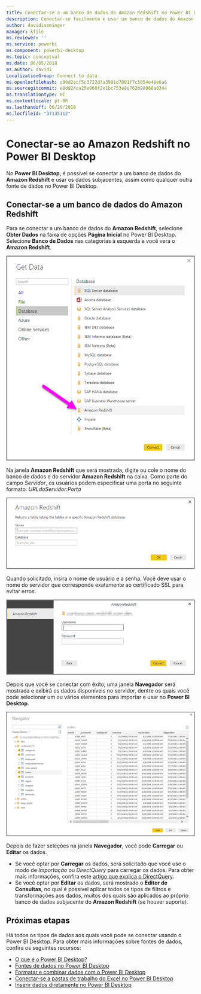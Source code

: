 ```yaml
---
title: Conectar-se a um banco de dados do Amazon Redshift no Power BI Desktop
description: Conectar-se facilmente e usar um banco de dados do Amazon Redshift no Power BI Desktop
author: davidiseminger
manager: kfile
ms.reviewer: ''
ms.service: powerbi
ms.component: powerbi-desktop
ms.topic: conceptual
ms.date: 06/05/2018
ms.author: davidi
LocalizationGroup: Connect to data
ms.openlocfilehash: c90d2ecf5c3722dfa3991d7001f7c5054e48e6a6
ms.sourcegitcommit: e8d924ca25e060f2e1bc753e8e762b88066a0344
ms.translationtype: HT
ms.contentlocale: pt-BR
ms.lasthandoff: 06/29/2018
ms.locfileid: "37135112"
---
```

# <a name="connect-to-amazon-redshift-in-power-bi-desktop"></a>Conectar-se ao Amazon Redshift no Power BI Desktop
No **Power BI Desktop**, é possível se conectar a um banco de dados do **Amazon Redshift** e usar os dados subjacentes, assim como qualquer outra fonte de dados no Power BI Desktop.

## <a name="connect-to-an-amazon-redshift-database"></a>Conectar-se a um banco de dados do Amazon Redshift
Para se conectar a um banco de dados do **Amazon Redshift**, selecione **Obter Dados** na faixa de opções **Página Inicial** no Power BI Desktop. Selecione **Banco de Dados** nas categorias à esquerda e você verá o **Amazon Redshift**.

![](media/desktop-connect-redshift/connect_redshift_3.png)

Na janela **Amazon Redshift** que será mostrada, digite ou cole o nome do banco de dados e do servidor **Amazon Redshift** na caixa. Como parte do campo *Servidor*, os usuários podem especificar uma porta no seguinte formato: *URLdoServidor:Porta*

![](media/desktop-connect-redshift/connect_redshift_4.png)

Quando solicitado, insira o nome de usuário e a senha. Você deve usar o nome do servidor que corresponde exatamente ao certificado SSL para evitar erros. 

![](media/desktop-connect-redshift/connect_redshift_5.png)

Depois que você se conectar com êxito, uma janela **Navegador** será mostrada e exibirá os dados disponíveis no servidor, dentre os quais você pode selecionar um ou vários elementos para importar e usar no **Power BI Desktop**.

![](media/desktop-connect-redshift/connect_redshift_6.png)

Depois de fazer seleções na janela **Navegador**, você pode **Carregar** ou **Editar** os dados.

* Se você optar por **Carregar** os dados, será solicitado que você use o modo de *Importação* ou *DirectQuery* para carregar os dados. Para obter mais informações, confira este [artigo que explica o DirectQuery](desktop-use-directquery.md).
* Se você optar por **Editar** os dados, será mostrado o **Editor de Consultas**, no qual é possível aplicar todos os tipos de filtros e transformações aos dados, muitos dos quais são aplicados ao próprio banco de dados subjacente do **Amazon Redshift** (se houver suporte).

## <a name="next-steps"></a>Próximas etapas
Há todos os tipos de dados aos quais você pode se conectar usando o Power BI Desktop. Para obter mais informações sobre fontes de dados, confira os seguintes recursos:

* [O que é o Power BI Desktop?](desktop-what-is-desktop.md)
* [Fontes de dados no Power BI Desktop](desktop-data-sources.md)
* [Formatar e combinar dados com o Power BI Desktop](desktop-shape-and-combine-data.md)
* [Conectar-se a pastas de trabalho do Excel no Power BI Desktop](desktop-connect-excel.md)   
* [Inserir dados diretamente no Power BI Desktop](desktop-enter-data-directly-into-desktop.md)   

